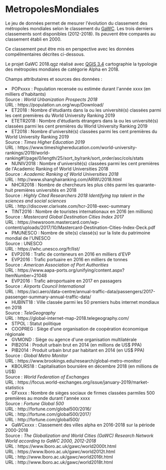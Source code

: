 # MetropolesMondiales

Le jeu de données permet de mesurer l'évolution du classement des métropoles mondiales selon le classement du <a href="https://www.lboro.ac.uk/gawc/group.html">GaWC</a>. Les trois derniers classements sont disponibles (2012-2018). Ils peuvent être comparés au classement établi en 2000.

Ce classement peut être mis en perspective avec les données compélmentaires décrites ci-dessous.

Le projet GaWC 2018.qgz réalisé avec <a href="https://www.qgis.org/en/site/">QGIS 3.4</a> cartographie la typologie des métropoles mondiales de catégorie Alpha en 2018. 

Champs attributaires et sources des données :

<li>POPxxxx : Population recensée ou estimée durant l'année xxxx (en milliers d'habitants)<br>
Source : <i>World Urbanization Prospects 2018</i><br>
URL : https://population.un.org/wup/Download/<br>
<li>ET2018 : Nombre d'étudiants dans la ou les université(s) classées parmi les cent premières du </i>World University Ranking 2019</i><br>
<li>ETETR2018 : Nombre d'étudiants étrangers dans la ou les université(s) classées parmi les cent premières du </i>World University Ranking 2019</i><br>
<li>ET2018 : Nombre d'université(s) classées parmi les cent premières du </i>World University Ranking 2019</i><br>
Source : <i>Times Higher Education 2019</i><br>
URL : https://www.timeshighereducation.com/world-university-rankings/2019/world-ranking#!/page/0/length/25/sort_by/rank/sort_order/asc/cols/stats<br>
<li>NUNIV2018 : Nombre d'université(s) classées parmi les cent premières de l'</i>Academic Ranking of World Universities 2018</i><br>
Source : <i>Academic Ranking of World Universities 2018</i><br>
URL : http://www.shanghairanking.com/ARWU2018.html<br>
<li>NHCR2018 : Nombre de chercheurs les plus cités parmi les quarante-huit premières universités en 2018<br>
Source : <i>Highly Cited Researchers 2018 Identifying top talent in the sciences and social sciences</i><br>
URL : http://discover.clarivate.com/hcr-2018-exec-summary<br>
<li>TINT2016 : Nombre de touristes internationaux en 2016 (en millions)<br>
Source : <i>Mastercard Global Destination Cities Index 2017</i><br>
URL : https://newsroom.mastercard.com/wp-content/uploads/2017/10/Mastercard-Destination-Cities-Index-Deck.pdf<br>
<li>PMUNESCO : Nombre de site(s) classé(s) sur la liste du patrimoine mondial de l'UNESCO</i><br>
Source : UNESCO<br>
URL : https://whc.unesco.org/fr/list/<br>
<li>EVP2016 : Trafic de conteneurs en 2016 en milliers d'EVP</i><br>
<li>EVP2016 : Trafic portuaire en 2016 en milliers de tonnes</i><br>
Source : <i>American Association of Port Authorities</i><br>
URL : https://www.aapa-ports.org/unifying/content.aspx?ItemNumber=21048<br>
<li>EVP2016 : Trafic aéroportuaire en 2017 en passagers</i><br>
Source : <i>Airports Council International</i><br>
URL : https://aci.aero/data-centre/annual-traffic-data/passengers/2017-passenger-summary-annual-traffic-data/<br>
<li>HUBINT18 : Ville classée parmi les 50 premiers hubs internet mondiaux en 2018</i><br>
Source : <i>TeleGeography</i><br>
URL : https://global-internet-map-2018.telegeography.com/<br>
<li>STPOL : Statut politique<br>
<li>COOPREG : Siège d'une organisation de coopération économique régionale<br>
<li>GVMOND : Siège ou agence d'une organisation multilatérale<br>
<li>PIB2014 : Produit urbain brut en 2014 (en millions de US$ PPA)<br>
<li>PIB2014 : Produit urbain brut par habitant en 2014 (en US$ PPA)<br>
Source : <i>Global Metro Monitor</i><br>
URL : https://www.brookings.edu/research/global-metro-monitor/<br>
<li>KBOURS18 : Capitalisation boursière en décembre 2018 (en millions de US$)<br>
Source : <i>World Federation of Exchanges</i><br>
URL : https://focus.world-exchanges.org/issue/january-2019/market-statistics<br>
<li>GFxxxx : Nombre de sièges sociaux de firmes classées parmiles 500 premières au monde durant l'année xxxx<br>
Source : <i>Fortune Global 500</i><br>
URL : http://fortune.com/global500/2016/<br>
URL : http://fortune.com/global500/2017/<br>
URL : http://fortune.com/global500/<br>
<li>GaWCxxxx : Classement des villes alpha en 2016-2018 sur la période 2000-2018<br>
Source : <i>The Globalization and World Cities (GaWC) Research Network World according to GaWC 2000, 2012-2018</i><br>
URL : https://www.lboro.ac.uk/gawc/world2000t.html<br>
URL : https://www.lboro.ac.uk/gawc/world2012t.html<br>
URL : http://www.lboro.ac.uk/gawc/world2016t.html<br>
URL : http://www.lboro.ac.uk/gawc/world2018t.html<br>
